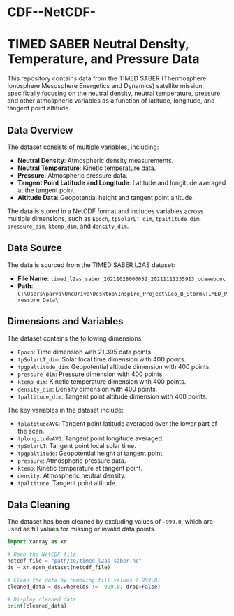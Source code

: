 # CDF--NetCDF-

# TIMED SABER Neutral Density, Temperature, and Pressure Data

This repository contains data from the TIMED SABER (Thermosphere Ionosphere Mesosphere Energetics and Dynamics) satellite mission, specifically focusing on the neutral density, neutral temperature, pressure, and other atmospheric variables as a function of latitude, longitude, and tangent point altitude.

## Data Overview

The dataset consists of multiple variables, including:

- **Neutral Density**: Atmospheric density measurements.
- **Neutral Temperature**: Kinetic temperature data.
- **Pressure**: Atmospheric pressure data.
- **Tangent Point Latitude and Longitude**: Latitude and longitude averaged at the tangent point.
- **Altitude Data**: Geopotential height and tangent point altitude.

The data is stored in a NetCDF format and includes variables across multiple dimensions, such as `Epoch`, `tpSolarLT_dim`, `tpaltitude_dim`, `pressure_dim`, `ktemp_dim`, and `density_dim`.

## Data Source

The data is sourced from the TIMED SABER L2AS dataset:

- **File Name**: `timed_l2as_saber_20211028000052_20211111235913_cdaweb.nc`
- **Path**: `C:\Users\parva\OneDrive\Desktop\Inspire_Project\Geo_B_Storm\TIMED_Pressure_Data\`

## Dimensions and Variables

The dataset contains the following dimensions:

- `Epoch`: Time dimension with 21,395 data points.
- `tpSolarLT_dim`: Solar local time dimension with 400 points.
- `tpgpaltitude_dim`: Geopotential altitude dimension with 400 points.
- `pressure_dim`: Pressure dimension with 400 points.
- `ktemp_dim`: Kinetic temperature dimension with 400 points.
- `density_dim`: Density dimension with 400 points.
- `tpaltitude_dim`: Tangent point altitude dimension with 400 points.

The key variables in the dataset include:

- `tplatitudeAVG`: Tangent point latitude averaged over the lower part of the scan.
- `tplongitudeAVG`: Tangent point longitude averaged.
- `tpSolarLT`: Tangent point local solar time.
- `tpgpaltitude`: Geopotential height at tangent point.
- `pressure`: Atmospheric pressure data.
- `ktemp`: Kinetic temperature at tangent point.
- `density`: Atmospheric neutral density.
- `tpaltitude`: Tangent point altitude.

## Data Cleaning

The dataset has been cleaned by excluding values of `-999.0`, which are used as fill values for missing or invalid data points.

```python
import xarray as xr

# Open the NetCDF file
netcdf_file = "path/to/timed_l2as_saber.nc"
ds = xr.open_dataset(netcdf_file)

# Clean the data by removing fill values (-999.0)
cleaned_data = ds.where(ds != -999.0, drop=False)

# Display cleaned data
print(cleaned_data)
